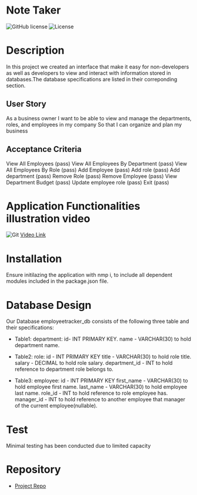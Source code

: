 # Note Taker
![GitHub license](https://img.shields.io/badge/Made%20by-%40Eng.JordanNaei-orange)
![License](https://img.shields.io/badge/License-ISC-blue.svg "License Badge")

# Description
In this project we created an interface that make it easy for non-developers as well as developers to view and interact with information stored in databases.The database specifications are listed in their correponding section.

## User Story

As a business owner
I want to be able to view and manage the departments, roles, and employees in my company
So that I can organize and plan my business

## Acceptance Criteria

View All Employees (pass)
View All Employees By Department (pass)
View All Employees By Role (pass)
Add Employee (pass)
Add role (pass)
Add department (pass)
Remove Role (pass)
Remove Employee (pass)
View Department Budget (pass)
Update employee role (pass)
Exit (pass)

# Application Functionalities illustration video
![Git](Assets/app.gif)
[Video Link](https://drive.google.com/file/d/1XU3UIVgc2UDYoebHQ9D4_Fx0QcipkFn2/view?usp=sharing)


# Installation
Ensure initilazing the application with nmp i, to include all dependent modules included in the package.json file.

# Database Design
Our Database employeetracker_db consists of the following three table and their specifications:

- Table1: department:
  id- INT PRIMARY KEY.
  name - VARCHAR(30) to hold department name.

- Table2: role:
  id - INT PRIMARY KEY
  title -  VARCHAR(30) to hold role title.
  salary -  DECIMAL to hold role salary.
  department_id -  INT to hold reference to department role belongs to.

- Table3: employee:
  id - INT PRIMARY KEY
  first_name - VARCHAR(30) to hold employee first name.
  last_name - VARCHAR(30) to hold employee last name.
  role_id - INT to hold reference to role employee has.
  manager_id - INT to hold reference to another employee that manager of the current employee(nullable).

# Test
Minimal testing has been conducted due to limited capacity

# Repository

- [Project Repo](https://github.com/JordanNaei/employeeTracker)

